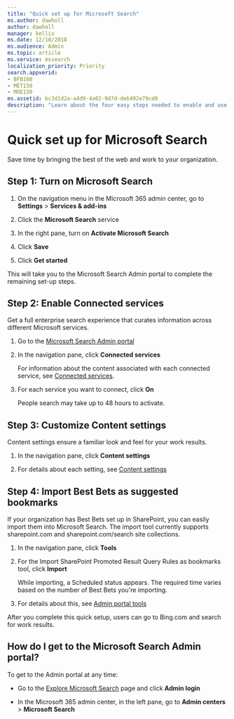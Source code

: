 ```yaml
---
title: "Quick set up for Microsoft Search"
ms.author: dawholl
author: dawholl
manager: kellis
ms.date: 12/18/2018
ms.audience: Admin
ms.topic: article
ms.service: mssearch
localization_priority: Priority
search.appverid:
- BFB160
- MET150
- MOE150
ms.assetid: bc3d1d2a-a4d9-4a02-9d7d-deb492e79cd0
description: "Learn about the four easy steps needed to enable and use Microsoft Search."
---
```


# Quick set up for Microsoft Search

Save time by bringing the best of the web and work to your organization.
  
## Step 1: Turn on Microsoft Search

1. On the navigation menu in the Microsoft 365 admin center, go to **Settings** \> **Services &amp; add-ins**
    
2. Click the **Microsoft Search** service 
    
3. In the right pane, turn on **Activate Microsoft Search**
    
4. Click **Save**
    
5. Click **Get started**
  
This will take you to the Microsoft Search Admin portal to complete the remaining set-up steps.
    
## Step 2: Enable Connected services

Get a full enterprise search experience that curates information across different Microsoft services.
  
1. Go to the [Microsoft Search Admin portal](https://www.bingforbusiness.com/admin)
    
2. In the navigation pane, click **Connected services**
    
    For information about the content associated with each connected service, see [Connected services](connected-services.md).
    
3. For each service you want to connect, click **On**
    
    People search may take up to 48 hours to activate.
    
## Step 3: Customize Content settings

Content settings ensure a familiar look and feel for your work results. 
  
1. In the navigation pane, click **Content settings**
    
2. For details about each setting, see [Content settings](content-settings.md)
    
## Step 4: Import Best Bets as suggested bookmarks

If your organization has Best Bets set up in SharePoint, you can easily import them into Microsoft Search. The import tool currently supports sharepoint.com and sharepoint.com/search site collections. 
  
1. In the navigation pane, click **Tools**
    
2. For the Import SharePoint Promoted Result Query Rules as bookmarks tool, click **Import**
    
    While importing, a Scheduled status appears. The required time varies based on the number of Best Bets you're importing.
    
3. For details about this, see [Admin portal tools](admin-portal-tools.md)
    
After you complete this quick setup, users can go to Bing.com and search for work results. 
  
## How do I get to the Microsoft Search Admin portal?

To get to the Admin portal at any time:
  
- Go to the [Explore Microsoft Search](https://www.bing.com/business/explore) page and click **Admin login**
    
- In the Microsoft 365 admin center, in the left pane, go to **Admin centers** \> **Microsoft Search**

  

